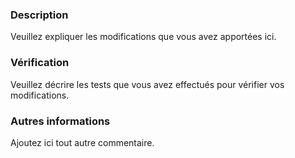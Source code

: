 ### Description

Veuillez expliquer les modifications que vous avez apportées ici.

### Vérification

Veuillez décrire les tests que vous avez effectués pour vérifier vos modifications.

### Autres informations

Ajoutez ici tout autre commentaire.
